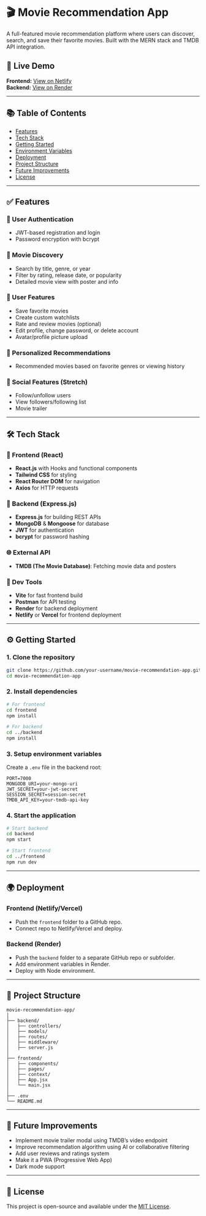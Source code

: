 
# 🎬 Movie Recommendation App

A full-featured movie recommendation platform where users can discover, search, and save their favorite movies. Built with the MERN stack and TMDB API integration.

## 🌟 Live Demo

**Frontend:** [View on Netlify](https://movie-recommendation-app-52vz-dytgmu8ye.vercel.app/)  
**Backend:** [View on Render](https://movie-recommendation-app-rxmq.onrender.com)

---

## 📚 Table of Contents

- [Features](#features)
- [Tech Stack](#tech-stack)
- [Getting Started](#getting-started)
- [Environment Variables](#environment-variables)
- [Deployment](#deployment)
- [Project Structure](#project-structure)
- [Future Improvements](#future-improvements)
- [License](#license)

---

## ✅ Features

### 🔐 User Authentication
- JWT-based registration and login
- Password encryption with bcrypt

### 🔎 Movie Discovery
- Search by title, genre, or year
- Filter by rating, release date, or popularity
- Detailed movie view with poster and info

### 🌟 User Features
- Save favorite movies
- Create custom watchlists
- Rate and review movies (optional)
- Edit profile, change password, or delete account
- Avatar/profile picture upload

### 🔄 Personalized Recommendations
- Recommended movies based on favorite genres or viewing history

### 👥 Social Features (Stretch)
- Follow/unfollow users
- View followers/following list
- Movie trailer

---

## 🛠 Tech Stack

### 🚀 Frontend (React)
- **React.js** with Hooks and functional components
- **Tailwind CSS** for styling
- **React Router DOM** for navigation
- **Axios** for HTTP requests

### 🧠 Backend (Express.js)
- **Express.js** for building REST APIs
- **MongoDB** & **Mongoose** for database
- **JWT** for authentication
- **bcrypt** for password hashing

### 🌐 External API
- **TMDB (The Movie Database)**: Fetching movie data and posters

### 🔧 Dev Tools
- **Vite** for fast frontend build
- **Postman** for API testing
- **Render** for backend deployment
- **Netlify** or **Vercel** for frontend deployment

---

## ⚙️ Getting Started

### 1. Clone the repository

```bash
git clone https://github.com/your-username/movie-recommendation-app.git
cd movie-recommendation-app
```

### 2. Install dependencies

```bash
# For frontend
cd frontend
npm install

# For backend
cd ../backend
npm install
```

### 3. Setup environment variables

Create a `.env` file in the backend root:

```
PORT=7000
MONGODB_URI=your-mongo-uri
JWT_SECRET=your-jwt-secret
SESSION_SECRET=session-secret
TMDB_API_KEY=your-tmdb-api-key
```

### 4. Start the application

```bash
# Start backend
cd backend
npm start

# Start frontend
cd ../frontend
npm run dev
```

---

## 🌍 Deployment

### Frontend (Netlify/Vercel)
- Push the `frontend` folder to a GitHub repo.
- Connect repo to Netlify/Vercel and deploy.

### Backend (Render)
- Push the `backend` folder to a separate GitHub repo or subfolder.
- Add environment variables in Render.
- Deploy with Node environment.

---

## 📁 Project Structure

```
movie-recommendation-app/
│
├── backend/
│   ├── controllers/
│   ├── models/
│   ├── routes/
│   ├── middleware/
│   ├── server.js
│
├── frontend/
│   ├── components/
│   ├── pages/
│   ├── context/
│   ├── App.jsx
│   └── main.jsx
│
├── .env
└── README.md
```

---

## 🚀 Future Improvements

- Implement movie trailer modal using TMDB’s video endpoint
- Improve recommendation algorithm using AI or collaborative filtering
- Add user reviews and ratings system
- Make it a PWA (Progressive Web App)
- Dark mode support

---

## 📄 License

This project is open-source and available under the [MIT License](LICENSE).
